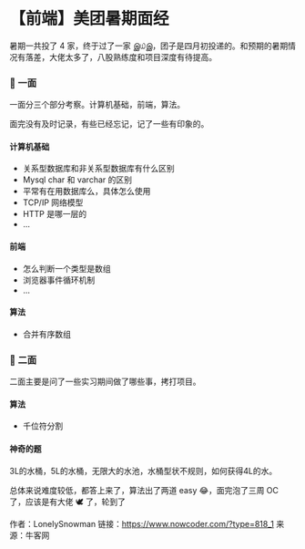 # 【前端】美团暑期面经

暑期一共投了 4 家，终于过了一家 இ௰இ，团子是四月初投递的。和预期的暑期情况有落差，大佬太多了，八股熟练度和项目深度有待提高。

### 📕 一面

一面分三个部分考察。计算机基础，前端，算法。

面完没有及时记录，有些已经忘记，记了一些有印象的。

#### 计算机基础

- 关系型数据库和非关系型数据库有什么区别
- Mysql char 和 varchar 的区别
- 平常有在用数据库么，具体怎么使用
- TCP/IP 网络模型
- HTTP 是哪一层的
- ...

#### 前端

- 怎么判断一个类型是数组
- 浏览器事件循环机制
- ...

#### 算法

- 合并有序数组

### 🚀 二面

二面主要是问了一些实习期间做了哪些事，拷打项目。

#### 算法

- 千位符分割

#### 神奇的题

3L的水桶，5L的水桶，无限大的水池，水桶型状不规则，如何获得4L的水。

总体来说难度较低，都答上来了，算法出了两道 easy 😂，面完泡了三周 OC 了，应该是有大佬 🕊 了，轮到了



作者：LonelySnowman
链接：https://www.nowcoder.com/?type=818_1
来源：牛客网